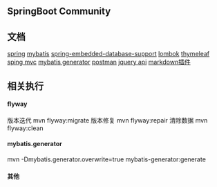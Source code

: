## SpringBoot Community

## 文档
[spring](https://spring.io/guides)
[mybatis](http://www.mybatis.org/spring-boot-starter/mybatis-spring-boot-autoconfigure/index.html)
[spring-embedded-database-support](https://docs.spring.io/spring-boot/docs/2.0.0.RC1/reference/htmlsingle/#boot-features-embedded-database-support)
[lombok](https://projectlombok.org/features/all)
[thymeleaf](https://www.thymeleaf.org/doc/tutorials/3.0/usingthymeleaf.html)
[sping mvc](https://docs.spring.io/spring/docs/current/spring-framework-reference/web.html)
[mybatis generator](http://www.mybatis.org/generator/)
[postman](https://chrome.google.com/webstore/detail/tabbed-postman-rest-clien/coohjcphdfgbiolnekdpbcijmhambjff)
[jquery api](https://api.jquery.com/jQuery.post/)
[markdown插件](https://pandao.github.io/editor.md/index.html)

## 相关执行

#### flyway
版本迭代
mvn flyway:migrate
版本修复
mvn flyway:repair
清除数据
mvn flyway:clean



#### mybatis.generator
mvn -Dmybatis.generator.overwrite=true mybatis-generator:generate


#### 其他






